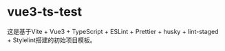 # vue3-ts-test
这是基于Vite + Vue3 + TypeScript + ESLint + Prettier + husky + lint-staged + Stylelint搭建的初始项目模板。
